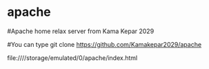 # apache

#Apache home relax server from Kama Kepar 2029

#You can type git clone https://github.com/Kamakepar2029/apache

<copy>file:////storage/emulated/0/apache/index.html</copy>

